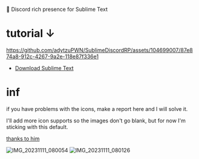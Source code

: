 📄 Discord rich presence for Sublime Text

# tutorial ↓


https://github.com/adytzuPWN/SublimeDiscordRP/assets/104699007/87e874a8-912c-4267-9a2e-118e87f336e1

- [Download Sublime Text](https://www.sublimetext.com/download)

# inf
if you have problems with the icons, make a report here and I will solve it.

I'll add more icon supports so the images don't go blank, but for now I'm sticking with this default.


[thanks to him](https://github.com/Snazzah/SublimeDiscordRP)

![IMG_20231111_080054](https://github.com/adytzuPWN/SublimeDiscordRP/assets/104699007/76d46a67-461b-44dd-92b0-e90dba4e3889)
![IMG_20231111_080126](https://github.com/adytzuPWN/SublimeDiscordRP/assets/104699007/7ec3824c-c82c-4ac4-ba97-0a6ef0a56216)
